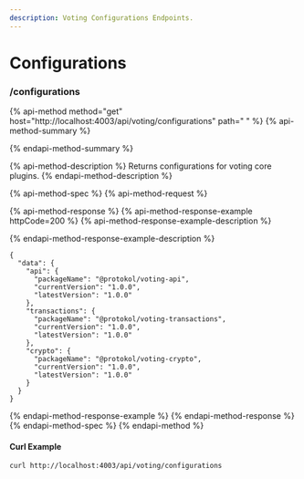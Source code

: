 ```yaml
---
description: Voting Configurations Endpoints.
---
```


# Configurations

### /configurations

{% api-method method="get" host="http://localhost:4003/api/voting/configurations" path=" " %}
{% api-method-summary %}

{% endapi-method-summary %}

{% api-method-description %}
Returns configurations for voting core plugins.
{% endapi-method-description %}

{% api-method-spec %}
{% api-method-request %}

{% api-method-response %}
{% api-method-response-example httpCode=200 %}
{% api-method-response-example-description %}

{% endapi-method-response-example-description %}

```
{
  "data": {
    "api": {
      "packageName": "@protokol/voting-api",
      "currentVersion": "1.0.0",
      "latestVersion": "1.0.0"
    },
    "transactions": {
      "packageName": "@protokol/voting-transactions",
      "currentVersion": "1.0.0",
      "latestVersion": "1.0.0"
    },
    "crypto": {
      "packageName": "@protokol/voting-crypto",
      "currentVersion": "1.0.0",
      "latestVersion": "1.0.0"
    }
  }
}
```
{% endapi-method-response-example %}
{% endapi-method-response %}
{% endapi-method-spec %}
{% endapi-method %}

#### Curl Example

```text
curl http://localhost:4003/api/voting/configurations
```

